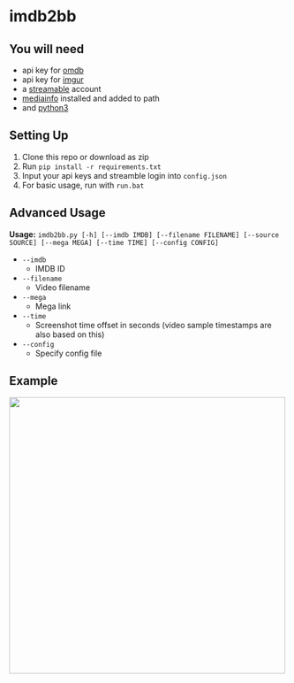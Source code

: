 
# imdb2bb

## You will need

 - api key for [omdb](https://www.omdbapi.com/apikey.aspx)
 - api key for [imgur](https://api.imgur.com/oauth2/addclient)
 - a [streamable](https://streamable.com/) account
 - [mediainfo](https://mediaarea.net/en/MediaInfo) installed and added to path
 - and [python3](https://www.python.org/downloads/release/python-377/)

## Setting Up

1. Clone this repo or download as zip
2. Run `pip install -r requirements.txt`
3. Input your api keys and streamble login into `config.json`
4. For basic usage, run with `run.bat`

## Advanced Usage 

**Usage:** `imdb2bb.py [-h] [--imdb IMDB] [--filename FILENAME] [--source SOURCE] [--mega MEGA] [--time TIME] [--config CONFIG]`

 -  `--imdb`
    - IMDB ID
 -  `--filename`
    - Video filename
 -  `--mega`
    - Mega link
 -  `--time`
    - Screenshot time offset in seconds (video sample timestamps are also based on this)
 -  `--config`
    - Specify config file

## Example

<img src="https://i.imgur.com/j29kORZ.png" width="500">
